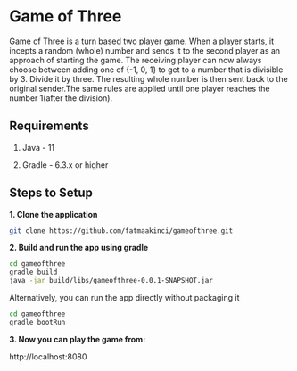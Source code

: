 # Game of Three

Game of Three is a turn based two player game. When a player starts, it incepts a random (whole) number and sends it to the second
player as an approach of starting the game. The receiving player can now always choose between adding one of {-1, 0, 1} to get to a number that is divisible by 3.
Divide it by three. The resulting whole number is then sent back to the original sender.The same rules are applied until one player reaches the number 1(after the division).


## Requirements

1. Java - 11

2. Gradle - 6.3.x or higher


## Steps to Setup

**1. Clone the application**

```bash
git clone https://github.com/fatmaakinci/gameofthree.git
```

**2. Build and run the app using gradle**

```bash
cd gameofthree
gradle build
java -jar build/libs/gameofthree-0.0.1-SNAPSHOT.jar
```

Alternatively, you can run the app directly without packaging it

```bash
cd gameofthree
gradle bootRun
```

**3. Now you can play the game from:**

 http://localhost:8080
